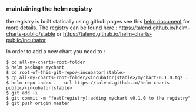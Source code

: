 ### maintaining the helm registry
the registry is built statically using github pages
see this [helm document](https://github.com/helm/helm/blob/master/docs/chart_repository.md#github-pages-example) for more details.
The registry can be found here : https://talend.github.io/helm-charts-public/stable or https://talend.github.io/helm-charts-public/incubator

In order to add a new chart you need to :
```
$ cd all-my-charts-root-folder
$ helm package mychart
$ cd root-of-this-git-repo/<incubator|stable>
$ cp all-my-charts-root-folder/<incubator|stable>/mychart-0.1.0.tgz .
$ helm repo index . --url https://talend.github.io/helm-charts-public/<incubator|stable>
$ git add -i
$ git commit -m "feat(registry):adding mychart v0.1.0 to the registry"
$ git push origin master
```
